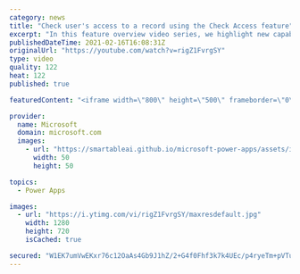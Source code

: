 ```yaml
---
category: news
title: "Check user's access to a record using the Check Access feature"
excerpt: "In this feature overview video series, we highlight new capabilities included in the latest update to Microsoft Power Apps.  This featured product update to Power Apps highlights check access, a new record level security feature admins can use to check and assign security roles.  Get the most out of"
publishedDateTime: 2021-02-16T16:08:31Z
originalUrl: "https://youtube.com/watch?v=rigZ1FvrgSY"
type: video
quality: 122
heat: 122
published: true

featuredContent: "<iframe width=\"800\" height=\"500\" frameborder=\"0\" src=\"https://www.youtube.com/embed/rigZ1FvrgSY\" allow=\"accelerometer; autoplay; encrypted-media; gyroscope; picture-in-picture\" allowfullscreen></iframe>"

provider:
  name: Microsoft
  domain: microsoft.com
  images:
    - url: "https://smartableai.github.io/microsoft-power-apps/assets/images/organizations/microsoft.com-50x50.jpg"
      width: 50
      height: 50

topics:
  - Power Apps

images:
  - url: "https://i.ytimg.com/vi/rigZ1FvrgSY/maxresdefault.jpg"
    width: 1280
    height: 720
    isCached: true

secured: "W1EK7umVwEKxr76c12OaAs4Gb9J1hZ/2+G4f0Fhf3k7k4UEc/p4ryeTm+pVTuQzNswQupQQ7JoG8I9xxnOaw60u0z5rumR1t6CksNxK6yC/IQikKVFNUHgIiLmna8tfZsQckOM1vUHevDQ1ZMJLBANoDbJQX/I+zP7hMWjKT7cbi/RmMDPDlGDgT0kUbQ/0kAMMfyNCpuHGRxTU2iPTmxDYgf6+wfFV8l6KGrQGol99SPxUu1/Q/dNtSE3dz241eiy3IwTkxw7kv3tQKEmrXaWTflyyiiNna8vjyrU1Zom2KZajUNdqAoVqnDZU0KeM6HArMlhQV6/cLok9nSDeIAw+gNx2i/P4LwNBr2sznzY4cmif0tgicr0TDuv0oQHHYYmguXOGHsWochcKHMpIUjIr6wKnEzxz4aRYeYf7ZM8nyYz2hMKixWmmHRkOi2whs;MvmB3oqUOssoH/Zl6MCQhw=="
---
```



